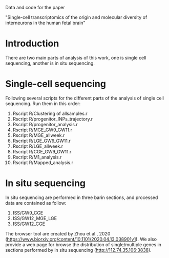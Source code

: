 Data and code for the paper 

"Single-cell transcriptomics of the origin and molecular diversity of interneurons in the human fetal brain"

# Introduction
There are two main parts of analysis of this work, 
one is single cell sequencing, 
another is in situ sequencing.

# Single-cell sequencing
Following several scripts for the different parts of the analysis of single cell sequencing. 
Run them in this order:

1. Rscript R/Clustering of allsamples.r
2. Rscript R/progenitor_INPs_trajectory.r 
3. Rscript R/progenitor_analysis.r
4. Rscript R/MGE_GW9_GW11.r
5. Rscript R/MGE_allweek.r
6. Rscript R/LGE_GW9_GW11.r
7. Rscript R/LGE_allweek.r
8. Rscript R/CGE_GW9_GW11.r
9. Rscript R/M1_analysis.r
10. Rscript R/Mapped_analysis.r


# In situ sequencing 
In situ sequencing are performed in three barin sections, and processed data are contained as follow:

1. ISS/GW9_CGE
2. ISS/GW12_MGE_LGE
3. ISS/GW12_CGE

The browser tool are created by Zhou et al., 2020 (https://www.biorxiv.org/content/10.1101/2020.04.13.038901v1).
We also provide a web page for browse the distribution of single/multiple genes in sections performed by in situ sequencing (http://112.74.35.106:3838).

